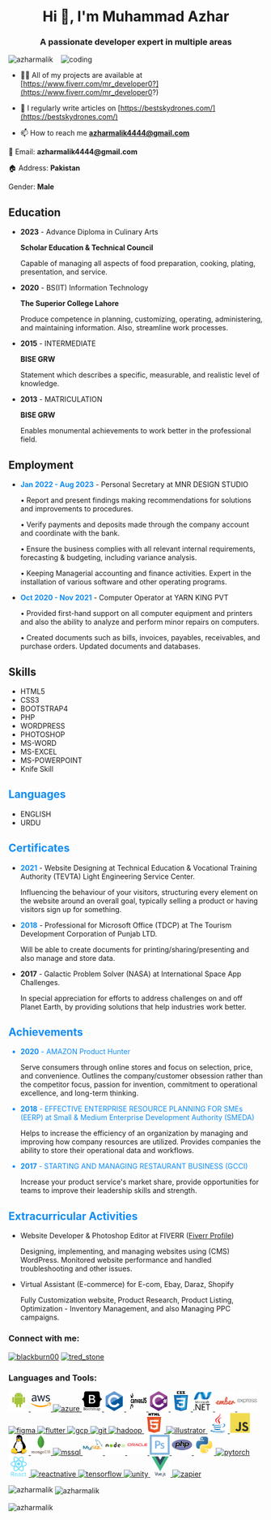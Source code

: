 <h1 align="center">Hi 👋, I'm Muhammad Azhar</h1>
<h3 align="center">A passionate developer expert in multiple areas</h3>
<img align="right" alt="coding" width="400" src="https://user-images.githubusercontent.com/55389276/140866485-8fb1c876-9a8f-4d6a-98dc-08c4981eaf70.gif">

<p align="left"> <img src="https://komarev.com/ghpvc/?username=azharmalik&label=Profile%20views&color=0e75b6&style=flat" alt="azharmalik" /> </p>

- 👨‍💻 All of my projects are available at [https://www.fiverr.com/mr_developer0?](https://www.fiverr.com/mr_developer0?)

- 📝 I regularly write articles on [https://bestskydrones.com/](https://bestskydrones.com/)

- 📫 How to reach me **azharmalik4444@gmail.com**
 <p>📧 Email: <strong>azharmalik4444@gmail.com</strong></p>
        <p>🏠 Address: <strong>Pakistan</strong></p>
        <p>Gender: <strong>Male</strong></p>
        <h2 color: #0366d6;>Education</h2>
        <ul>
            <li><strong>2023</strong> - Advance Diploma in Culinary Arts</li>
            <p> <strong>Scholar Education & Technical Council</strong></p>
            <p>Capable of managing all aspects of food preparation, cooking, plating, presentation, and service.</p>
            <li><strong>2020</strong> - BS(IT) Information Technology</li>
            <p><strong>The Superior College Lahore</strong></p>
            <p>Produce competence in planning, customizing, operating, administering, and maintaining information. Also, streamline work processes.</p>
            <li><strong>2015</strong> - INTERMEDIATE</li>
            <p> <strong>BISE GRW</strong></p>
            <p>Statement which describes a specific, measurable, and realistic level of knowledge.</p>
            <li><strong>2013</strong> - MATRICULATION</li>
            <p> <strong>BISE GRW</strong></p>
            <p>Enables monumental achievements to work better in the professional field.</p>
        </ul> 
        <h2><strong>Employment</strong></h2>
        <ul>
            <li><strong style="color: #108cf7;">Jan 2022 - Aug 2023</strong> - Personal Secretary at MNR DESIGN STUDIO</li>
            <p>• Report and present findings making recommendations for solutions and improvements to procedures.</p>
            <p>• Verify payments and deposits made through the company account and coordinate with the bank.</p>
            <p>• Ensure the business complies with all relevant internal requirements, forecasting & budgeting, including variance analysis.</p>
            <p>• Keeping Managerial accounting and finance activities. Expert in the installation of various software and other operating programs.</p>
            <li><strong style="color: #108cf7;">Oct 2020 - Nov 2021</strong> - Computer Operator at YARN KING PVT</li>
            <p>• Provided first-hand support on all computer equipment and printers and also the ability to analyze and perform minor repairs on computers.</p>
            <p>• Created documents such as bills, invoices, payables, receivables, and purchase orders. Updated documents and databases.</p>
        </ul>
        <h2> <b>Skills</b></h2>
        <ul>
            <li>HTML5</li>
            <li>CSS3</li>
            <li>BOOTSTRAP4</li>
            <li>PHP</li>
            <li>WORDPRESS</li>
            <li>PHOTOSHOP</li>
            <li>MS-WORD</li>
            <li>MS-EXCEL</li>
            <li>MS-POWERPOINT</li>
            <li>Knife Skill</li>
        </ul>   
        <h2 style="color: #108cf7;">Languages</h2>
        <ul>
            <li>ENGLISH</li>
            <li>URDU</li>
        </ul>
        <h2 style="color: #108cf7;">Certificates</h2>
        <ul>
            <li><strong style="color: #108cf7;">2021</strong> - Website Designing at Technical Education & Vocational Training Authority (TEVTA) Light Engineering Service Center.</li>
            <p>Influencing the behaviour of your visitors, structuring every element on the website around an overall goal, typically selling a product or having visitors sign up for something.</p>
            <li><strong style="color: #108cf7;">2018</strong> - Professional for Microsoft Office (TDCP) at The Tourism Development Corporation of Punjab LTD.</li>
            <p>Will be able to create documents for printing/sharing/presenting and also manage and store data.</p>
            <li><strong>2017</strong> - Galactic Problem Solver (NASA) at International Space App Challenges.</li>
            <p>In special appreciation for efforts to address challenges on and off Planet Earth, by providing solutions that help industries work better.</p>
        </ul>
        <h2 style="color: #108cf7;">Achievements</h2>
        <ul>
            <li style="color: #108cf7;"><strong >2020</strong> - AMAZON Product Hunter</li>
            <p>Serve consumers through online stores and focus on selection, price, and convenience. Outlines the company/customer obsession rather than the competitor focus, passion for invention, commitment to operational excellence, and long-term thinking.</p>
            <li style="color: #108cf7;"><strong>2018</strong> - EFFECTIVE ENTERPRISE RESOURCE PLANNING FOR SMEs (EERP) at Small & Medium Enterprise Development Authority (SMEDA)</li>
            <p>Helps to increase the efficiency of an organization by managing and improving how company resources are utilized. Provides companies the ability to store their operational data and workflows.</p>
            <li style="color: #108cf7;"><strong>2017</strong> - STARTING AND MANAGING RESTAURANT BUSINESS (GCCI)</li>
            <p>Increase your product service's market share, provide opportunities for teams to improve their leadership skills and strength.</p>
        </ul>
        <h2 style="color: #108cf7;">Extracurricular Activities</h2>
        <ul>
            <li>Website Developer & Photoshop Editor at FIVERR (<a href="https://www.fiverr.com/mr_developer0?" target="_blank">Fiverr Profile</a>)</li>
            <p>Designing, implementing, and managing websites using (CMS) WordPress. Monitored website performance and handled troubleshooting and other issues.</p>
            <li>Virtual Assistant (E-commerce) for E-com, Ebay, Daraz, Shopify</li>
            <p>Fully Customization website, Product Research, Product Listing, Optimization - Inventory Management, and also Managing PPC campaigns.</p>
        </ul>

<h3 align="left">Connect with me:</h3>
<p align="left">
<a href="https://fb.com/blackburn00" target="blank"><img align="center" src="https://raw.githubusercontent.com/rahuldkjain/github-profile-readme-generator/master/src/images/icons/Social/facebook.svg" alt="blackburn00" height="30" width="40" /></a>
<a href="https://instagram.com/tred_stone" target="blank"><img align="center" src="https://raw.githubusercontent.com/rahuldkjain/github-profile-readme-generator/master/src/images/icons/Social/instagram.svg" alt="tred_stone" height="30" width="40" /></a>
</p>

<h3 align="left">Languages and Tools:</h3>
<p align="left"> <a href="https://developer.android.com" target="_blank" rel="noreferrer"> <img src="https://raw.githubusercontent.com/devicons/devicon/master/icons/android/android-original-wordmark.svg" alt="android" width="40" height="40"/> </a> <a href="https://aws.amazon.com" target="_blank" rel="noreferrer"> <img src="https://raw.githubusercontent.com/devicons/devicon/master/icons/amazonwebservices/amazonwebservices-original-wordmark.svg" alt="aws" width="40" height="40"/> </a> <a href="https://azure.microsoft.com/en-in/" target="_blank" rel="noreferrer"> <img src="https://www.vectorlogo.zone/logos/microsoft_azure/microsoft_azure-icon.svg" alt="azure" width="40" height="40"/> </a> <a href="https://getbootstrap.com" target="_blank" rel="noreferrer"> <img src="https://raw.githubusercontent.com/devicons/devicon/master/icons/bootstrap/bootstrap-plain-wordmark.svg" alt="bootstrap" width="40" height="40"/> </a> <a href="https://www.cprogramming.com/" target="_blank" rel="noreferrer"> <img src="https://raw.githubusercontent.com/devicons/devicon/master/icons/c/c-original.svg" alt="c" width="40" height="40"/> </a> <a href="https://canvasjs.com" target="_blank" rel="noreferrer"> <img src="https://raw.githubusercontent.com/Hardik0307/Hardik0307/master/assets/canvasjs-charts.svg" alt="canvasjs" width="40" height="40"/> </a> <a href="https://www.w3schools.com/cs/" target="_blank" rel="noreferrer"> <img src="https://raw.githubusercontent.com/devicons/devicon/master/icons/csharp/csharp-original.svg" alt="csharp" width="40" height="40"/> </a> <a href="https://www.w3schools.com/css/" target="_blank" rel="noreferrer"> <img src="https://raw.githubusercontent.com/devicons/devicon/master/icons/css3/css3-original-wordmark.svg" alt="css3" width="40" height="40"/> </a> <a href="https://dotnet.microsoft.com/" target="_blank" rel="noreferrer"> <img src="https://raw.githubusercontent.com/devicons/devicon/master/icons/dot-net/dot-net-original-wordmark.svg" alt="dotnet" width="40" height="40"/> </a> <a href="https://emberjs.com/" target="_blank" rel="noreferrer"> <img src="https://raw.githubusercontent.com/devicons/devicon/master/icons/ember/ember-original-wordmark.svg" alt="ember" width="40" height="40"/> </a> <a href="https://expressjs.com" target="_blank" rel="noreferrer"> <img src="https://raw.githubusercontent.com/devicons/devicon/master/icons/express/express-original-wordmark.svg" alt="express" width="40" height="40"/> </a> <a href="https://www.figma.com/" target="_blank" rel="noreferrer"> <img src="https://www.vectorlogo.zone/logos/figma/figma-icon.svg" alt="figma" width="40" height="40"/> </a> <a href="https://flutter.dev" target="_blank" rel="noreferrer"> <img src="https://www.vectorlogo.zone/logos/flutterio/flutterio-icon.svg" alt="flutter" width="40" height="40"/> </a> <a href="https://cloud.google.com" target="_blank" rel="noreferrer"> <img src="https://www.vectorlogo.zone/logos/google_cloud/google_cloud-icon.svg" alt="gcp" width="40" height="40"/> </a> <a href="https://git-scm.com/" target="_blank" rel="noreferrer"> <img src="https://www.vectorlogo.zone/logos/git-scm/git-scm-icon.svg" alt="git" width="40" height="40"/> </a> <a href="https://hadoop.apache.org/" target="_blank" rel="noreferrer"> <img src="https://www.vectorlogo.zone/logos/apache_hadoop/apache_hadoop-icon.svg" alt="hadoop" width="40" height="40"/> </a> <a href="https://www.w3.org/html/" target="_blank" rel="noreferrer"> <img src="https://raw.githubusercontent.com/devicons/devicon/master/icons/html5/html5-original-wordmark.svg" alt="html5" width="40" height="40"/> </a> <a href="https://www.adobe.com/in/products/illustrator.html" target="_blank" rel="noreferrer"> <img src="https://www.vectorlogo.zone/logos/adobe_illustrator/adobe_illustrator-icon.svg" alt="illustrator" width="40" height="40"/> </a> <a href="https://www.java.com" target="_blank" rel="noreferrer"> <img src="https://raw.githubusercontent.com/devicons/devicon/master/icons/java/java-original.svg" alt="java" width="40" height="40"/> </a> <a href="https://developer.mozilla.org/en-US/docs/Web/JavaScript" target="_blank" rel="noreferrer"> <img src="https://raw.githubusercontent.com/devicons/devicon/master/icons/javascript/javascript-original.svg" alt="javascript" width="40" height="40"/> </a> <a href="https://www.linux.org/" target="_blank" rel="noreferrer"> <img src="https://raw.githubusercontent.com/devicons/devicon/master/icons/linux/linux-original.svg" alt="linux" width="40" height="40"/> </a> <a href="https://www.mongodb.com/" target="_blank" rel="noreferrer"> <img src="https://raw.githubusercontent.com/devicons/devicon/master/icons/mongodb/mongodb-original-wordmark.svg" alt="mongodb" width="40" height="40"/> </a> <a href="https://www.microsoft.com/en-us/sql-server" target="_blank" rel="noreferrer"> <img src="https://www.svgrepo.com/show/303229/microsoft-sql-server-logo.svg" alt="mssql" width="40" height="40"/> </a> <a href="https://www.mysql.com/" target="_blank" rel="noreferrer"> <img src="https://raw.githubusercontent.com/devicons/devicon/master/icons/mysql/mysql-original-wordmark.svg" alt="mysql" width="40" height="40"/> </a> <a href="https://nodejs.org" target="_blank" rel="noreferrer"> <img src="https://raw.githubusercontent.com/devicons/devicon/master/icons/nodejs/nodejs-original-wordmark.svg" alt="nodejs" width="40" height="40"/> </a> <a href="https://www.oracle.com/" target="_blank" rel="noreferrer"> <img src="https://raw.githubusercontent.com/devicons/devicon/master/icons/oracle/oracle-original.svg" alt="oracle" width="40" height="40"/> </a> <a href="https://www.photoshop.com/en" target="_blank" rel="noreferrer"> <img src="https://raw.githubusercontent.com/devicons/devicon/master/icons/photoshop/photoshop-line.svg" alt="photoshop" width="40" height="40"/> </a> <a href="https://www.php.net" target="_blank" rel="noreferrer"> <img src="https://raw.githubusercontent.com/devicons/devicon/master/icons/php/php-original.svg" alt="php" width="40" height="40"/> </a> <a href="https://www.python.org" target="_blank" rel="noreferrer"> <img src="https://raw.githubusercontent.com/devicons/devicon/master/icons/python/python-original.svg" alt="python" width="40" height="40"/> </a> <a href="https://pytorch.org/" target="_blank" rel="noreferrer"> <img src="https://www.vectorlogo.zone/logos/pytorch/pytorch-icon.svg" alt="pytorch" width="40" height="40"/> </a> <a href="https://reactjs.org/" target="_blank" rel="noreferrer"> <img src="https://raw.githubusercontent.com/devicons/devicon/master/icons/react/react-original-wordmark.svg" alt="react" width="40" height="40"/> </a> <a href="https://reactnative.dev/" target="_blank" rel="noreferrer"> <img src="https://reactnative.dev/img/header_logo.svg" alt="reactnative" width="40" height="40"/> </a> <a href="https://www.tensorflow.org" target="_blank" rel="noreferrer"> <img src="https://www.vectorlogo.zone/logos/tensorflow/tensorflow-icon.svg" alt="tensorflow" width="40" height="40"/> </a> <a href="https://unity.com/" target="_blank" rel="noreferrer"> <img src="https://www.vectorlogo.zone/logos/unity3d/unity3d-icon.svg" alt="unity" width="40" height="40"/> </a> <a href="https://vuejs.org/" target="_blank" rel="noreferrer"> <img src="https://raw.githubusercontent.com/devicons/devicon/master/icons/vuejs/vuejs-original-wordmark.svg" alt="vuejs" width="40" height="40"/> </a> <a href="https://zapier.com" target="_blank" rel="noreferrer"> <img src="https://www.vectorlogo.zone/logos/zapier/zapier-icon.svg" alt="zapier" width="40" height="40"/> </a> </p>

<p><img align="left" src="https://github-readme-stats.vercel.app/api/top-langs?username=azharmalik&show_icons=true&locale=en&layout=compact" alt="azharmalik" /></p>

<p>&nbsp;<img align="center" src="https://github-readme-stats.vercel.app/api?username=azharmalik&show_icons=true&locale=en" alt="azharmalik" /></p>

<p><img align="center" src="https://github-readme-streak-stats.herokuapp.com/?user=azharmalik&" alt="azharmalik" /></p>
